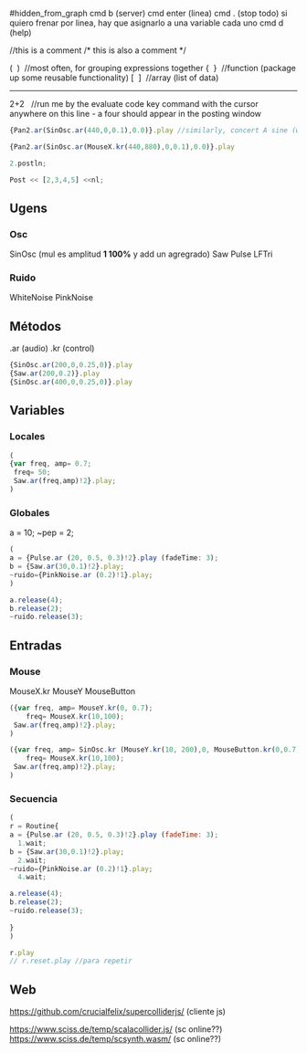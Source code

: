 #hidden_from_graph
cmd b (server)
cmd enter (linea)
cmd . (stop todo)
	si quiero frenar por linea, hay que asignarlo a una variable cada uno
cmd d (help)

//this is a comment
/* this is also a comment */

(  )  //most often, for grouping expressions together
{  }  //function (package up some reusable functionality)
[  ]  //array (list of data)

---
2+2   //run me by the evaluate code key command with the cursor anywhere on this line - a four should appear in the posting window 

```js
{Pan2.ar(SinOsc.ar(440,0,0.1),0.0)}.play //similarly, concert A sine (works only if server booted)
```

```js
{Pan2.ar(SinOsc.ar(MouseX.kr(440,880),0,0.1),0.0)}.play
```

```js
2.postln;

Post << [2,3,4,5] <<nl; 
```

## Ugens
### Osc
SinOsc (mul es amplitud **1 100%** y add un agregrado)
Saw
Pulse
LFTri

### Ruido
WhiteNoise
PinkNoise

## Métodos
.ar (audio)
.kr (control)

```js
{SinOsc.ar(200,0,0.25,0)}.play
{Saw.ar(200,0.2)}.play
{SinOsc.ar(400,0,0.25,0)}.play
```
  
## Variables
### Locales
```js
(
{var freq, amp= 0.7;
 freq= 50;
 Saw.ar(freq,amp)!2}.play;
)
```
### Globales
a = 10;
~pep = 2;

```js
(
a = {Pulse.ar (20, 0.5, 0.3)!2}.play (fadeTime: 3);
b = {Saw.ar(30,0.1)!2}.play;
~ruido={PinkNoise.ar (0.2)!1}.play;
)

a.release(4);
b.release(2);
~ruido.release(3);
```
## Entradas
### Mouse
MouseX.kr
MouseY
MouseButton

```js
({var freq, amp= MouseY.kr(0, 0.7);
	freq= MouseX.kr(10,100);
 Saw.ar(freq,amp)!2}.play;
)
```

```js
({var freq, amp= SinOsc.kr (MouseY.kr(10, 200),0, MouseButton.kr(0,0.7));
	freq= MouseX.kr(10,100);
 Saw.ar(freq,amp)!2}.play;
)
```

### Secuencia

  ```js
(
r = Routine{
a = {Pulse.ar (20, 0.5, 0.3)!2}.play (fadeTime: 3);
	1.wait;
b = {Saw.ar(30,0.1)!2}.play;
	2.wait;
~ruido={PinkNoise.ar (0.2)!1}.play;
	4.wait;

a.release(4);
b.release(2);
~ruido.release(3);
	
}
)

r.play
// r.reset.play //para repetir
```

## Web
https://github.com/crucialfelix/supercolliderjs/
(cliente js)

https://www.sciss.de/temp/scalacollider.js/ (sc online??)
https://www.sciss.de/temp/scsynth.wasm/ (sc online??)


